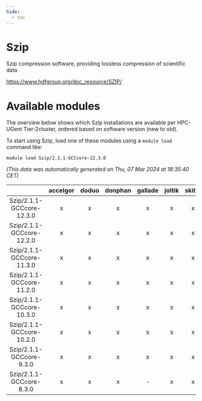 ```yaml
---
hide:
  - toc
---
```


Szip
====


Szip compression software, providing lossless compression of scientific data

https://www.hdfgroup.org/doc_resource/SZIP/
# Available modules


The overview below shows which Szip installations are available per HPC-UGent Tier-2cluster, ordered based on software version (new to old).

To start using Szip, load one of these modules using a `module load` command like:

```shell
module load Szip/2.1.1-GCCcore-12.3.0
```

*(This data was automatically generated on Thu, 07 Mar 2024 at 18:35:40 CET)*  

| |accelgor|doduo|donphan|gallade|joltik|skitty|
| :---: | :---: | :---: | :---: | :---: | :---: | :---: |
|Szip/2.1.1-GCCcore-12.3.0|x|x|x|x|x|x|
|Szip/2.1.1-GCCcore-12.2.0|x|x|x|x|x|x|
|Szip/2.1.1-GCCcore-11.3.0|x|x|x|x|x|x|
|Szip/2.1.1-GCCcore-11.2.0|x|x|x|x|x|x|
|Szip/2.1.1-GCCcore-10.3.0|x|x|x|x|x|x|
|Szip/2.1.1-GCCcore-10.2.0|x|x|x|x|x|x|
|Szip/2.1.1-GCCcore-9.3.0|x|x|x|x|x|x|
|Szip/2.1.1-GCCcore-8.3.0|x|x|x|-|x|x|
